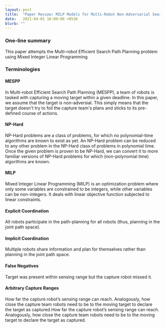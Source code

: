```yaml
---
layout: post
title:  "Paper Review: MILP Models for Multi-Robot Non-Adversarial Search"
date:   2021-04-01 16:00:00 +0530
blurb: ""
---
```


### One-line summary
This paper attempts the Multi-robot Efficient Search Path Planning problem using Mixed Integer Linear Programming

### Terminologies
#### MESPP
In Multi-robot Efficient Search Path Planning (MESPP), a team of robots is tasked with capturing a moving target within a given deadline. In this paper, we assume that the target is non-adversial. This simply means that the target doesn't try to foil the capture team's plans and sticks to its pre-defined course of actions.

#### NP-Hard
NP-Hard problems are a class of problems, for which no polynomial-time algorithms are known to exist as yet. An NP-Hard problem can be reduced to any other problem in the NP-Hard class of problems in polynomial time. Once the given problem is proven to be NP-Hard, we can convert it to more familiar versions of NP-Hard problems for which (non-polynomial time) algorithms are known.

#### MILP
Mixed Integer Linear Programming (MILP) is an optimization problem where only some variables are constrained to be integers, while other variables can be non-integers. It deals with linear objective function subjected to linear constraints.

#### Explicit Coordination
All robots participate in the path-planning for all robots (thus, planning in the joint path space).

#### Implicit Coordination
Multiple robots share information and plan for themselves rather than planning in the joint path space.

#### False Negatives
Target was present within sensing range but the capture robot missed it.

#### Arbitrary Capture Ranges
How far the capture robot’s sensing range can reach. Analogously, how close the capture team robots need to be to the moving target to declare the target as captured.How far the capture robot’s sensing range can reach. Analogously, how close the capture team robots need to be to the moving target to declare the target as captured.